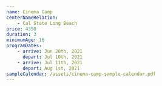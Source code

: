 ```yaml
---
name: Cinema Camp
centerNameRelation:
    - Cal State Long Beach
price: 4350
duration: 3
minimumAge: 16
programDates:
    - arrive: Jun 20th, 2021
      depart: Jul 10th, 2021
    - arrive: Jul 11th, 2021
      depart: Aug 1st, 2021
sampleCalendar: /assets/cinema-camp-sample-calendar.pdf
---
```

